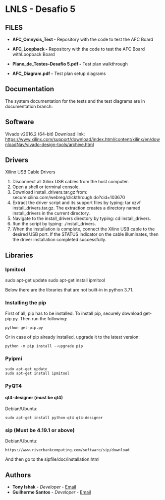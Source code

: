 # LNLS - Desafio 5

## FILES

* **AFC_Omnysis_Test -** Repository with the code to test the AFC Board

* **AFC_Loopback -** Repository with the code to test the AFC Board withLoopback Board

* **Plano_de_Testes-Desafio 5.pdf -** Test plan walkthrough

* **AFC_Diagram.pdf -** Test plan setup diagrams

## Documentation

The system documentation for the tests and the test diagrams are in documentation branch:
## Software

Vivado v2016.2 (64-bit)
Download link: https://www.xilinx.com/support/download/index.html/content/xilinx/en/downloadNav/vivado-design-tools/archive.html

## Drivers

Xilinx USB Cable Drivers
1. Disconnect all Xilinx USB cables from the host computer. 
2. Open a shell or terminal console. 
3. Download install_drivers.tar.gz from: secure.xilinx.com/webreg/clickthrough.do?cid=103670 
4. Extract the driver script and its support files by typing: tar xzvf install_drivers.tar.gz.
The extraction creates a directory named install_drivers in the current directory. 
5. Navigate to the install_drivers directory by typing: cd install_drivers.
6. Run the script by typing: ./install_drivers.
7. When the installation is complete, connect the Xilinx USB cable to the desired USB port. If the STATUS indicator on the cable illuminates, then the driver installation completed successfully.

## Libraries

### Ipmitool

sudo apt-get update
sudo apt-get install ipmitool

Below there are the libraries that are not built-in in python 3.71.
 
### Installing the pip

First of all, pip has to be installed. To install pip, securely download get-pip.py.
Then run the following:

```
python get-pip.py
```

Or in case of pip already installed, upgrade it to the latest version:

```
python -m pip install --upgrade pip
```


### Pyipmi
```
sudo apt-get update
sudo apt-get install ipmitool
```


### PyQT4

#### qt4-designer (must be qt4)

Debian/Ubuntu:

```
sudo apt-get install python-qt4 qt4-designer
```

### sip (Must be 4.19.1 or above)

Debian/Ubuntu:

```
https://www.riverbankcomputing.com/software/sip/download
```

And then go to the sipfile/doc/installation.html

## Authors

* **Tony Ishak** - *Developer* - [Email](tony.ishak@thalesgroup.com)
* **Guilherme Santos** - *Developer* - [Email](guilherme.santos@thalesgroup.com)
